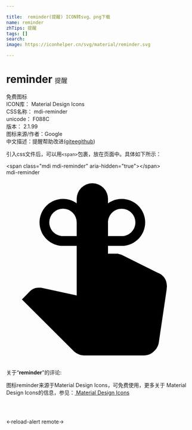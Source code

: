 ```yaml
---

title:  reminder(提醒) ICON转svg、png下载
name: reminder
zhTips: 提醒
tags: []
search: 
image: https://iconhelper.cn/svg/material/reminder.svg

---
```


# reminder  <small style="font-size: 60%;font-weight: 100">提醒</small>


<div class="detail-page">
<p>
<span><span class="badge-success badge">免费图标</span> </span>
<br/>
<span>
ICON库：
<span class="badge-secondary badge">Material Design Icons</span> 
</span>
<br/>
<span>
CSS名称：
<span class="badge-secondary badge">mdi-reminder</span> 
</span>
<br/>
<span>
unicode：
<span class="badge-secondary badge">F088C</span> 
<copy-btn content='F088C' btn-title=""></copy-btn>
<copy-btn :content='String.fromCodePoint(parseInt("F088C", 16))' btn-title="复制U"></copy-btn>
</span>
<br/>
<span>
版本：
<span class="badge-secondary badge">2.1.99</span> 
</span>
<br/>
<span>图标来源/作者：<span class="badge-light badge">Google</span></span> 
<br/>
<span class="zh-detail">中文描述：<span class="badge-primary badge">提醒</span><span class="help-link"><span>帮助改进</span>(<a href="https://gitee.com/liuwave/icon-helper/edit/master/json/material/reminder.json" target="_blank" rel="noopener noreferrer">gitee</a><a href="https://github.com/liuwave/icon-helper/edit/master/json/material/reminder.json" target="_blank" rel="noopener noreferrer">github</a></span>)</span><br/>
</p>
</div>
<div class="alert alert-dark">
  <i class="mdi mdi-reminder mdi-48px"></i>
  <i class="mdi mdi-reminder mdi-36px"></i>
  <i class="mdi mdi-reminder mdi-24px"></i>
  <i class="mdi mdi-reminder mdi-18px"></i>
</div>
<div>
  <p>引入css文件后，可以用<code>&lt;span&gt;</code>包裹，放在页面中。具体如下所示：    
  </p>
  <div class="alert alert-primary" style="font-size: 14px">
    &lt;span class="mdi mdi-reminder" aria-hidden="true"&gt;&lt;/span&gt;
    <copy-btn content='<span class="mdi mdi-reminder" aria-hidden="true"></span>'></copy-btn>
  </div>
  <div class="alert alert-secondary">
    <i class="mdi mdi-reminder"
    style="font-size: 24px"
    aria-hidden="true"></i> mdi-reminder
    <copy-btn content="mdi-reminder" btn-title="复制图标名称"></copy-btn>
  </div>
</div>
<div id="svg" class="svg-wrap">
<svg xmlns="http://www.w3.org/2000/svg" viewBox="0 0 24 24"><path d="M7.25,3C7.9,3 8.5,3.21 9,3.56V3A2,2 0 0,1 11,1A2,2 0 0,1 13,3V3.57C13.5,3.22 14.1,3 14.75,3A3,3 0 0,1 17.75,6C17.75,7.58 16.54,8.87 15,9H13V10H14.24L14.72,10.13L19.31,12.42C20.13,12.73 20.53,13.34 20.53,14.25L20.5,14.39V14.53L19.5,21.28C19.44,21.75 19.22,22.16 18.84,22.5C18.47,22.84 18.05,23 17.58,23H10C9.45,23 9,22.81 8.58,22.41L2,15.84L3.05,14.77C3.33,14.5 3.69,14.34 4.13,14.34H4.45L9,15.33V10L9,9H7V9C5.46,8.86 4.25,7.57 4.25,6A3,3 0 0,1 7.25,3M9,6A1.75,1.75 0 0,0 7.25,4.25A1.75,1.75 0 0,0 5.5,6C5.5,6.88 6.15,7.61 7,7.73V7.75H9V6M15,7.75V7.74C15.85,7.62 16.5,6.89 16.5,6C16.5,5.04 15.72,4.26 14.75,4.26C13.78,4.26 13,5.04 13,6V7.75H15Z" /></svg>
</div>
<detail full-name='mdi-reminder'></detail>
<div class="icon-detail__container">
<p>关于“<b>reminder</b>”的评论:</p>
</div>
<Vssue title="关于“reminder”的评论" />    
<div><p>图标reminder来源于Material Design Icons，可免费使用，更多关于 Material Design Icons的信息，参见：<a target="_blank" href="https://iconhelper.cn/material.html"> Material Design Icons</a>
</p></div>

<div style="padding:2rem 0 " class="page-nav"><p class="inner"><span class="prev">←<router-link to="/icon/reload-alert.html">reload-alert</router-link></span> <span class="next"><router-link to="/icon/remote.html">remote</router-link>→</span></p></div>

